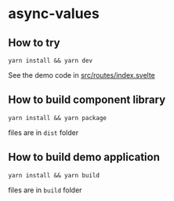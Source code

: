 # async-values

## How to try

`yarn install && yarn dev`

See the demo code in [src/routes/index.svelte](src/routes/index.svelte)

## How to build component library

`yarn install && yarn package`

files are in `dist` folder

## How to build demo application

`yarn install && yarn build`

files are in `build` folder
